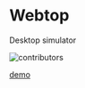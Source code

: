 Webtop
======

Desktop simulator



![contributors](http://http://i42.photobucket.com/albums/e316/tanasiliev/webtop_zps462d2d7a.png)


   
 
 [demo](http://simple-whiteboard.herokuapp.com) 
